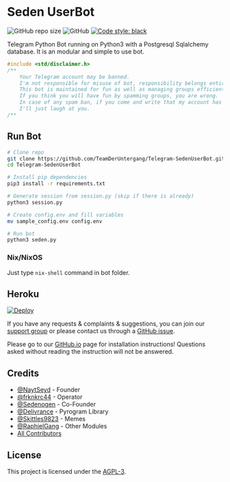 Seden UserBot
==

![GitHub repo size](https://img.shields.io/github/repo-size/TeamDerUntergang/Telegram-SedenUserBot?color=brightgreen)
![GitHub](https://img.shields.io/github/license/TeamDerUntergang/Telegram-SedenUserBot?color=red)
[![Code style: black](https://img.shields.io/badge/code%20style-black-000000.svg)](https://github.com/psf/black)

Telegram Python Bot running on Python3 with a Postgresql Sqlalchemy database. It is an modular and simple to use bot.

```c
#include <std/disclaimer.h>
/**
    Your Telegram account may be banned.
    I'm not responsible for misuse of bot, responsibility belongs entirely to user.
    This bot is maintained for fun as well as managing groups efficiently.
    If you think you will have fun by spamming groups, you are wrong.
    In case of any spam ban, if you come and write that my account has been banned,
    I'll just laugh at you.
/**
```
## Run Bot
```bash
# Clone repo
git clone https://github.com/TeamDerUntergang/Telegram-SedenUserBot.git
cd Telegram-SedenUserBot

# Install pip dependencies
pip3 install -r requirements.txt

# Generate session from session.py (skip if there is already)
python3 session.py

# Create config.env and fill variables
mv sample_config.env config.env

# Run bot
python3 seden.py
```
### Nix/NixOS
Just type `nix-shell` command in bot folder.

## Heroku
[![Deploy](https://www.herokucdn.com/deploy/button.svg)](https://heroku.com/deploy?template=https://github.com/Hokagemert/Telegram-SedenUserBot/tree/seden)

If you have any requests & complaints & suggestions, you can join our [support group](https://t.me/SedenUserBotSupport) or please contact us through a [GitHub issue](https://github.com/TeamDerUntergang/Telegram-SedenUserBot/issues).

Please go to our [GitHub.io](https://teamderuntergang.github.io/installation.html) page for installation instructions! Questions asked without reading the instruction will not be answered.

## Credits
*   [@NaytSeyd](https://github.com/NaytSeyd) - Founder
*   [@frknkrc44](https://github.com/frknkrc44) - Operator
*   [@Sedenogen](https://github.com/ciyanogen) - Co-Founder
*   [@Delivrance](https://github.com/pyrogram/pyrogram) - Pyrogram Library
*   [@Skittles9823](https://github.com/skittles9823) - Memes
*   [@RaphielGang](https://github.com/raphielgang) - Other Modules
*   [All Contributors](https://github.com/TeamDerUntergang/Telegram-SedenUserBot/graphs/contributors)

## License

This project is licensed under the [AGPL-3](https://www.gnu.org/licenses/agpl-3.0.html).

